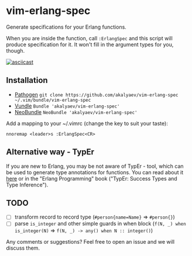 # vim-erlang-spec

Generate specifications for your Erlang functions.

When you are inside the function, call `:ErlangSpec` and this script will
produce specification for it. It won't fill in the argument types for you,
though.

[![asciicast](https://asciinema.org/a/19604.png)](https://asciinema.org/a/19604?autoplay=1)

## Installation

- [Pathogen][1] `git clone https://github.com/akalyaev/vim-erlang-spec ~/.vim/bundle/vim-erlang-spec`
- [Vundle][2] `Bundle 'akalyaev/vim-erlang-spec'`
- [NeoBundle][3] `NeoBundle 'akalyaev/vim-erlang-spec'`

Add a mapping to your ~/.vimrc (change the key to suit your taste):

    nnoremap <leader>s :ErlangSpec<CR>

## Alternative way - TypEr

If you are new to Erlang, you may be not aware of TypEr - tool, which can be
used to generate type annotations for functions. You can read about it
[here](http://learnyousomeerlang.com/types-or-lack-thereof) or in the "Erlang
Programming" book ("TypEr: Success Types and Type Inference").

## TODO

- [ ] transform record to record type (`#person{name=Name}` => `#person{}`)
- [ ] parse `is_integer` and other simple guards in when block (`f(N, _) when is_integer(N)` => `f(N, _) -> any() when N :: integer()`)

Any comments or suggestions? Feel free to open an issue and we will discuss them.

[1]: https://github.com/tpope/vim-pathogen
[2]: https://github.com/gmarik/vundle
[3]: https://github.com/Shougo/neobundle.vim
